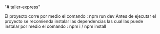 "# taller-express" 


El proyecto corre por medio el comando : npm run dev
Antes de ejecutar el proyecto se recomienda instalar las dependencias las cual las puede
instalar por medio el comando : npm i / npm install